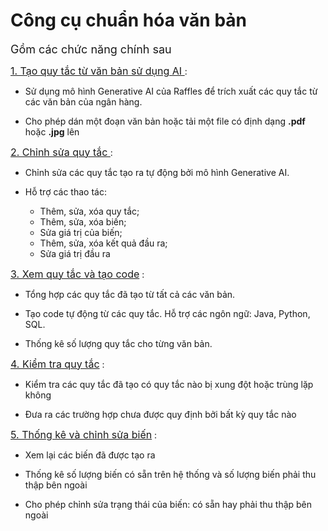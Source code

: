 # Công cụ chuẩn hóa văn bản

<span style="font-size: 18px;"> Gồm các chức năng chính sau </span>


[<span style="font-size: 16px;"> 1. Tạo quy tắc từ văn bản sử dụng AI </spam>](/llms/create_rule.md) :

- Sử dụng mô hình Generative AI của Raffles để trích xuất các quy tắc từ các văn bản của ngân hàng.

- Cho phép dán một đoạn văn bản hoặc tải một file có định dạng **.pdf** hoặc **.jpg** lên


[<span style="font-size: 16px;"> 2. Chỉnh sửa quy tắc </spam>](/llms/create_rule.md) :

- Chỉnh sửa các quy tắc tạo ra tự động bởi mô hình Generative AI.

- Hỗ trợ các thao tác: 
    - Thêm, sửa, xóa quy tắc; 
    - Thêm, sửa, xóa biến; 
    - Sửa giá trị của biến;
    - Thêm, sửa, xóa kết quả đầu ra;
    - Sửa giá trị đầu ra

[<span style="font-size: 16px;"> 3. Xem quy tắc và tạo code</spam>](/llms/summary_rule.md) :

- Tổng hợp các quy tắc đã tạo từ tất cả các văn bản.

- Tạo code tự động từ các quy tắc. Hỗ trợ các ngôn ngữ: Java, Python, SQL.

- Thống kê số lượng quy tắc cho từng văn bản.

[<span style="font-size: 16px;"> 4. Kiểm tra quy tắc</spam>](/llms/check_rule.md) :

- Kiểm tra các quy tắc đã tạo có quy tắc nào bị xung đột hoặc trùng lặp không

- Đưa ra các trường hợp chưa được quy định bởi bất kỳ quy tắc nào

[<span style="font-size: 16px;"> 5. Thống kê và chỉnh sửa biến</spam>](/llms/config_var.md) :

- Xem lại các biến đã được tạo ra

- Thống kê số lượng biến có sẵn trên hệ thống và số lượng biến phải thu thập bên ngoài

- Cho phép chỉnh sửa trạng thái của biến: có sẵn hay phải thu thập bên ngoài






